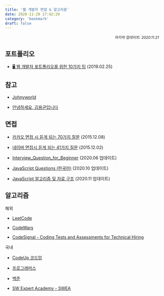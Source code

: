 ```yaml
---
title: '웹 개발자 면접 & 알고리즘'
date: 2020-11-20 17:42:29
category: 'bookmark'
draft: false
---
```


<div style="font-size: 12px; font-style: italic; text-align: right;">
마지막 업데이트: 2020.11.21
</div>

## 포트폴리오

- [🖥 웹 개발자 포트폴리오를 위한 10가지 팁](https://velog.io/@chris/10-web-developer-portfolio-tips) (2019.02.25)

## 참고

- [Johnyworld](http://johnyworld.com/)

- [안녕하세요, 김용균입니다](https://edykim.com/ko/)

## 면접

- [카카오 면접 시 듣게 되는 70가지 질문](http://www.bloter.net/archives/245529) (2015.12.08)

- [네이버 면접시 듣게 되는 41가지 질문](http://www.bloter.net/archives/245110) (2015.12.02)

- [Interview_Question_for_Beginner](https://github.com/JaeYeopHan/Interview_Question_for_Beginner) (2020.06 업데이트)

- [JavaScript Questions (한국어)](https://github.com/lydiahallie/javascript-questions/blob/master/ko-KR/README-ko_KR.md) (2020.10 업데이트)

- [JavaScript 알고리즘 및 자료 구조](https://github.com/trekhleb/javascript-algorithms/blob/master/README.ko-KR.md) (2020.11 업데이트)

## 알고리즘

<p>해외</p>

- [LeetCode](https://leetcode.com/)

- [CodeWars](https://www.codewars.com/)

- [CodeSignal - Coding Tests and Assessments for Technical Hiring](https://codesignal.com/)

<p>국내</p>

- [CodeUp 코드업](https://codeup.kr/)

- [프로그래머스](https://programmers.co.kr/)

- [백준](https://www.acmicpc.net/)

- [SW Expert Academy - SWEA](https://swexpertacademy.com/main/main.do)
